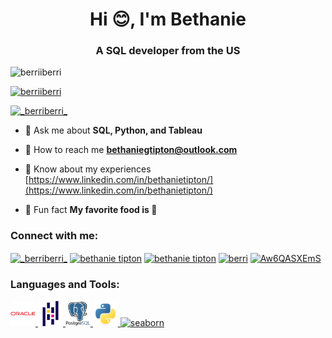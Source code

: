 <h1 align="center">Hi 😊, I'm Bethanie</h1>
<h3 align="center">A SQL developer from the US</h3>

<p align="left"> <img src="https://komarev.com/ghpvc/?username=berriiberri&label=Visitors&color=9ccecd&style=flat" alt="berriiberri" /> </p>

<p align="left"> <a href="https://github.com/ryo-ma/github-profile-trophy"><img src="https://github-profile-trophy.vercel.app/?username=berriiberri" alt="berriiberri" /></a> </p>

<p align="left"> <a href="https://twitter.com/_berriberri_" target="blank"><img src="https://img.shields.io/twitter/follow/_berriberri_?logo=twitter&style=for-the-badge" alt="_berriberri_" /></a> </p>

- 💍 Ask me about **SQL, Python, and Tableau**

- 🦋 How to reach me **bethaniegtipton@outlook.com**

- 🐞 Know about my experiences [https://www.linkedin.com/in/bethanietipton/](https://www.linkedin.com/in/bethanietipton/)

- 🥰 Fun fact **My favorite food is 🍜**

<h3 align="left">Connect with me:</h3>
<p align="left">
<a href="https://twitter.com/_berriberri_" target="blank"><img align="center" src="https://raw.githubusercontent.com/rahuldkjain/github-profile-readme-generator/master/src/images/icons/Social/twitter.svg" alt="_berriberri_" height="30" width="40" /></a>
<a href="https://linkedin.com/in/bethanietipton" target="blank"><img align="center" src="https://raw.githubusercontent.com/rahuldkjain/github-profile-readme-generator/master/src/images/icons/Social/linked-in-alt.svg" alt="bethanie tipton" height="30" width="40" /></a>
<a href="https://fb.com/JesuandBethanieForever" target="blank"><img align="center" src="https://raw.githubusercontent.com/rahuldkjain/github-profile-readme-generator/master/src/images/icons/Social/facebook.svg" alt="bethanie tipton" height="30" width="40" /></a>
<a href="https://www.youtube.com/@berriiberri" target="blank"><img align="center" src="https://raw.githubusercontent.com/rahuldkjain/github-profile-readme-generator/master/src/images/icons/Social/youtube.svg" alt="berri" height="30" width="40" /></a>
<a href="https://discord.gg/Aw6QASXEmS" target="blank"><img align="center" src="https://raw.githubusercontent.com/rahuldkjain/github-profile-readme-generator/master/src/images/icons/Social/discord.svg" alt="Aw6QASXEmS" height="30" width="40" /></a>
</p>

<h3 align="left">Languages and Tools:</h3>
<p align="left"> <a href="https://www.oracle.com/" target="_blank" rel="noreferrer"> <img src="https://raw.githubusercontent.com/devicons/devicon/master/icons/oracle/oracle-original.svg" alt="oracle" width="40" height="40"/> </a> <a href="https://pandas.pydata.org/" target="_blank" rel="noreferrer"> <img src="https://raw.githubusercontent.com/devicons/devicon/2ae2a900d2f041da66e950e4d48052658d850630/icons/pandas/pandas-original.svg" alt="pandas" width="40" height="40"/> </a> <a href="https://www.postgresql.org" target="_blank" rel="noreferrer"> <img src="https://raw.githubusercontent.com/devicons/devicon/master/icons/postgresql/postgresql-original-wordmark.svg" alt="postgresql" width="40" height="40"/> </a> <a href="https://www.python.org" target="_blank" rel="noreferrer"> <img src="https://raw.githubusercontent.com/devicons/devicon/master/icons/python/python-original.svg" alt="python" width="40" height="40"/> </a> <a href="https://seaborn.pydata.org/" target="_blank" rel="noreferrer"> <img src="https://seaborn.pydata.org/_images/logo-mark-lightbg.svg" alt="seaborn" width="40" height="40"/> </a> </p>
